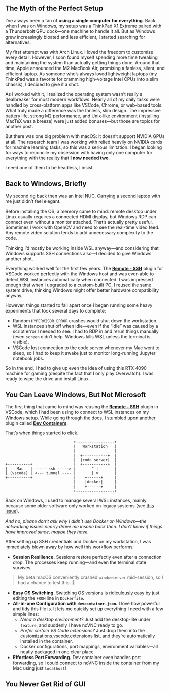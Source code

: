## The Myth of the Perfect Setup

I’ve always been a fan of **using a single computer for everything**. Back when I was on Windows, my setup was a ThinkPad X1 Extreme paired with a Thunderbolt GPU dock—one machine to handle it all. But as Windows grew increasingly bloated and less efficient, I started searching for alternatives.

My first attempt was with Arch Linux. I loved the freedom to customize every detail. However, I soon found myself spending more time tweaking and maintaining the system than actually getting things done. Around that time, Apple announced the M2 MacBook Air, promising a fanless, silent, and efficient laptop. As someone who’s always loved lightweight laptops (my ThinkPad was a favorite for cramming high-voltage Intel CPUs into a slim chassis), I decided to give it a shot.

As I worked with it, I realized the operating system wasn’t really a dealbreaker for most modern workflows. Nearly all of my daily tasks were handled by cross-platform apps like VSCode, Chrome, or web-based tools. What truly made a difference was the fanless, slim design. The impressive battery life, strong M2 performance, and Unix-like environment (installing MacTeX was a breeze) were just added bonuses—but those are topics for another post.

But there was one big problem with macOS: it doesn’t support NVIDIA GPUs at all. The research team I was working with relied heavily on NVIDIA cards for machine learning tasks, so this was a serious limitation. I began looking for ways to reconcile my obsession with having only one computer for everything with the reality that **I now needed two**.

I need one of them to be headless, I insist.

## Back to Windows, Briefly

My second rig back then was an Intel NUC. Carrying a second laptop with me just didn’t feel elegant.

Before installing the OS, a memory came to mind: remote desktop under Linux usually requires a connected HDMI display, but Windows RDP can connect even without a monitor attached. That’s actually pretty useful. Sometimes I work with OpenCV and need to see the real-time video feed. Any remote video solution tends to add unnecessary complexity to the code.

Thinking I’d mostly be working inside WSL anyway—and considering that Windows supports SSH connections also—I decided to give Windows another shot.

Everything worked well for the first few years. The [**Remote - SSH**](https://marketplace.visualstudio.com/items?itemName=ms-vscode-remote.remote-ssh) plugin for VSCode worked perfectly with the Windows host and was even able to detect WSL instances automatically when connected. I was impressed enough that when I upgraded to a custom-built PC, I reused the same system drive, thinking Windows might offer better hardware compatibility anyway.

However, things started to fall apart once I began running some heavy experiments that took several days to complete:

- Random `HYPERVISOR_ERROR` crashes would shut down the workstation.
- WSL instances shut off when idle—even if the “idle” was caused by a script error I needed to see. I had to RDP in and rerun things manually (even `screen` didn’t help. Windows kills WSL unless the terminal is visible).
- VSCode lost connection to the code server whenever my Mac went to sleep, so I had to keep it awake just to monitor long-running Jupyter notebook jobs.

So in the end, I had to give up even the idea of using this RTX 4090 machine for gaming (despite the fact that I only play Overwatch). I was ready to wipe the drive and install Linux.

## You Can Leave Windows, But Not Microsoft

The first thing that came to mind was reusing the [**Remote - SSH**](https://marketplace.visualstudio.com/items?itemName=ms-vscode-remote.remote-ssh) plugin in VSCode, which I had been using to connect to WSL instances on my Windows setup. While going through the docs, I stumbled upon another plugin called [**Dev Containers**](https://marketplace.visualstudio.com/items?itemName=ms-vscode-remote.remote-containers).

That’s when things started to click.

```
                              +-----------------+
                              |   Workstation   |
                              |                 |
                              |  +-----------+  |
                              |  |code server|  |
+----------+                  |  +-----------+  |
|    Mac   | ----- ssh -----> |       ^ |       |
| (vscode) | <--- tunnel ---- |       | v       |
+----------+                  |    +------+     |
                              |    |docker|     |
                              |    +------+     |
                              +-----------------+
```

Back on Windows, I used to manage several WSL instances, mainly because some older software only worked on legacy systems (see [this issue](https://github.com/Pang-Yatian/Point-MAE/pull/64)).

*And no, please don’t ask why I didn’t use Docker on Windows—the networking issues nearly drove me insane back then. I don’t know if things have improved since, maybe they have.*

After setting up SSH credentials and Docker on my workstation, I was immediately blown away by how well this workflow performs:

- **Session Resilience.** Sessions restore perfectly even after a connection drop. The processes keep running—and even the terminal state survives.
>My beta macOS conveniently crashed `windowserver` mid-session, so I had a chance to test this. 🤣
- **Easy OS Switching.** Switching OS versions is ridiculously easy by just editing the `FROM` line in `Dockerfile`.
- **All-in-one Configuration with `devcontainer.json`.** I love how powerful and tidy this file is. It lets me quickly set up everything I need with a few simple lines:
  - *Need a desktop environment?* Just add the desktop-lite under `feature`, and suddenly I have noVNC ready to go.
  - *Prefer certain VS Code extensions?* Just drop them into the customizations.vscode.extensions list, and they’re automatically installed in the container.
  - Docker configurations, port mappings, environment variables—all neatly packaged in one clear place.
- **Effortless Port Forwarding.** Dev container even handles port forwarding, so I could connect to noVNC inside the container from my Mac using just `localhost`!

## You Never Get Rid of GUI
